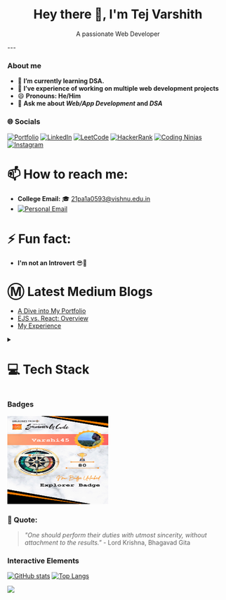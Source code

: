 <h1 align="center">Hey there 👋, I'm Tej Varshith</h1>
<p align="center">A passionate Web Developer</p>
---

### About me 

- 🌱 **I’m currently learning DSA.**
- 🔭 **I’ve experience of working on multiple web development projects**
- 😄 **Pronouns: He/Him**
- 💬 **Ask me about *Web/App Development* and *DSA***

### 🌐 Socials

[![Portfolio](https://img.shields.io/badge/Portfolio-000000?style=for-the-badge&logo=About.me&logoColor=white)](https://my-portfolio-five-psi-25.vercel.app/)
[![LinkedIn](https://img.shields.io/badge/LinkedIn-0077B5?style=for-the-badge&logo=linkedin&logoColor=white)](https://www.linkedin.com/in/tej-varshith-madala-6b125b245/)
[![LeetCode](https://img.shields.io/badge/LeetCode-FFA116?style=for-the-badge&logo=leetcode&logoColor=white)](https://leetcode.com/Tej_Varshith/)
[![HackerRank](https://img.shields.io/badge/HackerRank-2EC866?style=for-the-badge&logo=hackerrank&logoColor=white)](https://www.hackerrank.com/profile/21pa1a0593)
[![Coding Ninjas](https://img.shields.io/badge/CodingNinjas-20B2AA?style=for-the-badge&logo=codingninjas&logoColor=white)](https://www.codingninjas.com/studio/profile/i_tejvarshith)
[![Instagram](https://img.shields.io/badge/Instagram-%23E4405F.svg?style=for-the-badge&logo=instagram&logoColor=white)](https://www.instagram.com/i_tejvarshith/)

# 📫 How to reach me:

- **College Email:** 🎓 21pa1a0593@vishnu.edu.in
- [![Personal Email](https://img.shields.io/badge/Email-tejvarshith45%40gmail.com-%23EA4335?style=for-the-badge&logo=Gmail&logoColor=white)](mailto:tejvarshith45@gmail.com)

# ⚡ Fun fact:

- **I'm not an Introvert** 😎🎉

# Ⓜ️ Latest Medium Blogs
<!--START_SECTION:medium_blogs-->
 - [A Dive into My Portfolio](https://medium.com/@21pa1a0593/a-dive-into-my-portfolio-ee901f7370bf?source=rss-f2174fbae462------2)
 - [EJS vs. React: Overview](https://medium.com/@21pa1a0593/ejs-vs-react-overview-aaff003ce69f?source=rss-f2174fbae462------2)
 - [My Experience](https://medium.com/@21pa1a0593/my-experience-e384ecb0d2bf?source=rss-f2174fbae462------2)
<!--END_SECTION:medium_blogs-->

<details>
  <summary><H1>💻 Tech Stack</H1></summary>

  ### Programming Languages
  [![Python](https://img.shields.io/badge/Python-3670A0?style=for-the-badge&logo=python&logoColor=ffd54f)](https://www.python.org/)
  [![C](https://img.shields.io/badge/C-A8B9CC?style=for-the-badge&logo=c&logoColor=000000)](https://www.learn-c.org/)
  [![Java](https://img.shields.io/badge/Java-007396?style=for-the-badge&logo=java&logoColor=ffd54f)](https://www.java.com/)

  ### Tools and Platforms
  [![Power BI](https://img.shields.io/badge/Power%20BI-F2C811?style=for-the-badge&logo=powerbi&logoColor=black)](https://powerbi.microsoft.com/)
  [![MS Excel](https://img.shields.io/badge/MS_Excel-217346?style=for-the-badge&logo=microsoft-excel&logoColor=white)](https://www.microsoft.com/en-us/microsoft-365/excel)
  [![GIT](https://img.shields.io/badge/Git-F05032?style=for-the-badge&logo=git&logoColor=ffd54f)](https://git-scm.com/)
  [![GitHub](https://img.shields.io/badge/GitHub-181717?style=for-the-badge&logo=github&logoColor=ffd54f)](https://github.com/)
  [![LINUX](https://img.shields.io/badge/Linux-FCC624?style=for-the-badge&logo=linux&logoColor=000000)](https://www.linux.org/)

  ### Web Development
  [![HTML5](https://img.shields.io/badge/HTML5-E34F26?style=for-the-badge&logo=html5&logoColor=ffd54f)](https://html.spec.whatwg.org/multipage/)
  [![CSS](https://img.shields.io/badge/CSS-1572B6?style=for-the-badge&logo=css3&logoColor=ffd54f)](https://www.w3.org/Style/CSS/Overview.en.html)
  [![JavaScript](https://img.shields.io/badge/JavaScript-F7DF1E?style=for-the-badge&logo=javascript&logoColor=000000)](https://www.javascript.com/)
  [![Bootstrap](https://img.shields.io/badge/Bootstrap-563D7C?style=for-the-badge&logo=bootstrap&logoColor=ffd54f)](https://getbootstrap.com/)
  [![React](https://img.shields.io/badge/React-61DAFB?style=for-the-badge&logo=react&logoColor=000000)](https://reactjs.org/)
  [![Tailwind CSS](https://img.shields.io/badge/Tailwind_CSS-38B2AC?style=for-the-badge&logo=tailwind-css&logoColor=white)](https://tailwindcss.com/)

  ### Database Management
  [![MySQL](https://img.shields.io/badge/MySQL-4479A1?style=for-the-badge&logo=mysql&logoColor=ffd54f)](https://www.mysql.com/)
  [![PostgreSQL](https://img.shields.io/badge/PostgreSQL-336791?style=for-the-badge&logo=postgresql&logoColor=ffd54f)](https://www.postgresql.org/)
  [![Firebase](https://img.shields.io/badge/Firebase-FFCA28?style=for-the-badge&logo=firebase&logoColor=ffd54f)](https://firebase.google.com/)

  ### Data Science and Analysis
  [![Pandas](https://img.shields.io/badge/Pandas-150458?style=for-the-badge&logo=pandas&logoColor=ffd54f)](https://pandas.pydata.org/)
  [![scikit-learn](https://img.shields.io/badge/scikit--learn-FF8300?style=for-the-badge&logo=scikit-learn&logoColor=ffd54f)](https://scikit-learn.org/)
  [![NumPy](https://img.shields.io/badge/NumPy-013243?style=for-the-badge&logo=numpy&logoColor=ffd54f)](https://numpy.org/)

</details>

### Badges

<img src="https://github.com/Varshi45/Varshi45/blob/main/GsSOC%20badge.png?raw=true" alt="GsSOC 2024 Badge" width="230" height="200">

### 💬 Quote:
> *"One should perform their duties with utmost sincerity, without attachment to the results."* - Lord Krishna, Bhagavad Gita

### Interactive Elements

[![GitHub stats](https://github-readme-stats.vercel.app/api?username=Varshi45&show_icons=true&theme=radical)](https://github.com/Varshi45)
[![Top Langs](https://github-readme-stats.vercel.app/api/top-langs/?username=Varshi45&layout=compact&theme=radical)](https://github.com/Varshi45)

[![](https://visitcount.itsvg.in/api?id=Varshi45&label=Profile%20Views&color=3&icon=7&pretty=false)](https://visitcount.itsvg.in)
